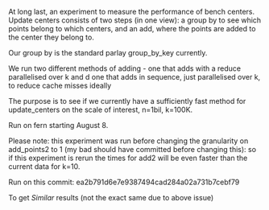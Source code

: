 At long last, an experiment to measure the performance of bench centers.
Update centers consists of two steps (in one view): 
a group by to see which points belong to which centers,
and
an add, where the points are added to the center they belong to.

Our group by is the standard parlay group_by_key currently.

We run two different methods of adding -
one that adds with a reduce parallelised over k and d
one that adds in sequence, just parallelised over k, to reduce
cache misses ideally

The purpose is to see if we currently have a sufficiently fast method for update_centers on the scale of interest, n=1bil, k=100K.

Run on fern starting August 8.

Please note: this experiment was run before changing the granularity on add_points2 to 1 (my bad should have committed before changing this): so if this experiment is rerun the times for add2 will be even faster than the current data for k=10.

Run on this commit:
ea2b791d6e7e9387494cad284a02a731b7cebf79

To get *Similar* results (not the exact same due to above issue)